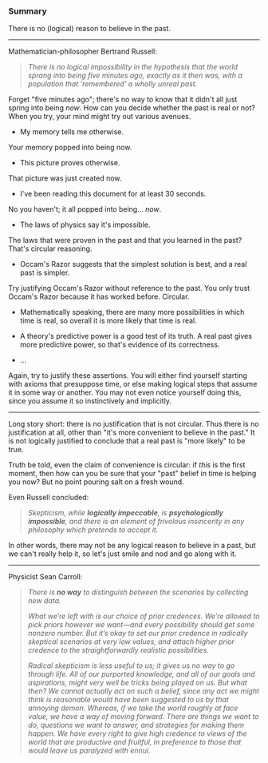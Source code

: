 
### Summary

There is no (logical) reason to believe in the past.

---

Mathematician-philosopher Bertrand Russell:

> *There is no logical impossibility in the hypothesis that the world
sprang into being five minutes ago, exactly as it then was, with a
population that 'remembered' a wholly unreal past.*

Forget "five minutes ago"; there's no way to know that it didn't all just
spring into being *now*. How can you decide whether the past is real or not?
When you try, your mind might try out various avenues.

* My memory tells me otherwise.

Your memory popped into being now.

* This picture proves otherwise.

That picture was just created now.

* I've been reading this document for at least 30 seconds.

No you haven't; it all popped into being... *now*.

* The laws of physics say it's impossible.

The laws that were proven in the past and that you learned in the past? 
That's circular reasoning.

* Occam's Razor suggests that the simplest solution is best, and a real
past is simpler.

Try justifying Occam's Razor without reference to the past. You only trust
Occam's Razor because it has worked before. Circular.

* Mathematically speaking, there are many more possibilities in which time
is real, so overall it is more likely that time is real.

* A theory's predictive power is a good test of its truth. A real past gives
more predictive power, so that's evidence of its correctness.

* ...

Again, try to justify these assertions. You will either find yourself starting
with axioms that presuppose time, or else making logical steps that assume 
it in some way or another. You may not even notice yourself doing this, since
you assume it so instinctively and implicitly.

---

Long story short: there is no justification that is not circular. Thus
there is no justification at all, other than "it's more convenient to
believe in the past." It is not logically justified to conclude that 
a real past is "more likely" to be true.

Truth be told, even the claim of convenience is circular: if *this* is the
first moment, then how can you be sure that your "past" belief in time is
helping you now? But no point pouring salt on a fresh wound.

Even Russell concluded:

> *Skepticism, while **logically impeccable**, is **psychologically
impossible**, and there is an element of frivolous insincerity in any
philosophy which pretends to accept it.*

In other words, there may not be any logical reason to believe in a past,
but we can't really help it, so let's just smile and nod and go along with it.

---

Physicist Sean Carroll:

> *There is **no way** to distinguish between the scenarios by
collecting new data.*
>
> *What we’re left with is our choice of prior credences. We’re allowed
to pick priors however we want—and every possibility should get some
nonzero number. But it’s okay to set our prior credence in radically
skeptical scenarios at very low values, and attach higher prior credence
to the straightforwardly realistic possibilities.*
>
> *Radical skepticism is less useful to us; it gives us no way to go
through life. All of our purported knowledge, and all of our goals and
aspirations, might very well be tricks being played on us. But what
then? We cannot actually act on such a belief, since any act we might
think is reasonable would have been suggested to us by that annoying
demon. Whereas, if we take the world roughly at face value, we have a
way of moving forward. There are things we want to do, questions we
want to answer, and strategies for making them happen. *We have every
right to give high credence to views of the world that are productive
and fruitful, in preference to those that would leave us paralyzed
with ennui.**

